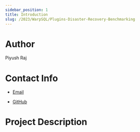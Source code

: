 ```yaml
---
sidebar_position: 1
title: Introduction
slug: /2023/WarpSQL/Plugins-Disaster-Recovery-Benchmarking
---
```



# Author
Piyush Raj

# Contact Info
- [Email](mailto:piyushraj92739@gmail.com)
<!-- - [Linked In]() -->
- [GitHub](https://github.com/PiyushRaj927/) 

# Project Description

